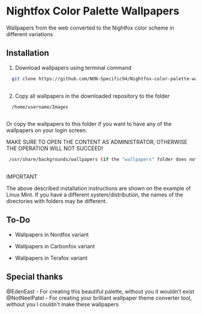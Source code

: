 # Nightfox Color Palette Wallpapers

Wallpapers from the web converted to the Nightfox color scheme in different variations

## Installation

1. Download wallpapers using terminal command

```bash
  git clone https://github.com/NON-Specific94/Nightfox-color-palette-wallpaers.git
  
```

2. Copy all wallpapers in the downloaded repository to the folder

```bash
  /home/username/Images
  
```
 Or copy the wallpapers to this folder if you want to have any of the wallpapers on your login screen.

 MAKE SURE TO OPEN THE CONTENT AS ADMINISTRATOR, OTHERWISE THE OPERATION WILL NOT SUCCEED!

 ```bash
  /usr/share/backgrounds/wallpapers (if the "wallpapers" folder does not exist, create it)
  
```
IMPORTANT

The above described installation instructions are shown on the example of Linux Mint. If you have a different system/distribution, the names of the directories with folders may be different.
## To-Do

- Wallpapers in Nordfox variant

- Wallpapers in Carbonfox variant

- Wallpapers in Terafox variant

## Special thanks

@EdenEast - For creating this beautiful palette, without you it wouldn't exist
@NotNeelPatel - For creating your brilliant wallpaper theme converter tool, without you I couldn't make these wallpapers
